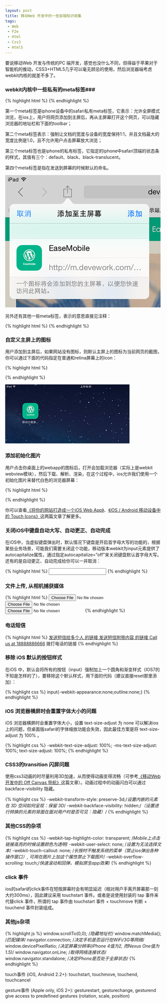 ```yaml
---
layout: post
title: 移动Web 开发中的一些前端知识收集
tags:
 - Web
 - F2e
 - Html
 - Css3
 - Html5
---
```


要说移动Web 开发与传统的PC 端开发，感觉也没什么不同，但得益于苹果对于智能机的推动，CSS3+HTML5几乎可以毫无顾忌的使用，然后浏览器端考虑webkit内核的就差不多了。
<!--more-->

### webkit内核中一些私有的meta标签###

{% highlight html %} 
<meta name="apple-mobile-web-app-capable" content="yes">
<meta name="viewport" content="width=device-width, initial-scale=1.0, maximum-scale=1.0, user-scalable=no" />
<meta name="apple-mobile-web-app-status-bar-style" content="black" />
<meta name="apple-mobile-web-app-title" content="测试APP">
{% endhighlight %} 

第一个meta标签是iphone设备中的safari私有meta标签，它表示：允许全屏模式浏览，在ios上，用户将网页添加到主屏后，再从主屏幕打开这个网页，可以隐藏浏览器的地址栏和下面的toolbar；

第二个meta标签表示：强制让文档的宽度与设备的宽度保持1:1，并且文档最大的宽度比例是1.0，且不允许用户点击屏幕放大浏览；

第三个meta标签也是iphone的私有标签，它指定的iphone中safari顶端的状态条的样式，其值有三个：default、black、black-translucent。

第四个meta标签是指在发送到屏幕的时候默认的命名。

![/images/mobile1.jpg](/images/mobile1.jpg)

另外还有其他一些meta标签，表示的意思直接见注释：

{% highlight html %} 
<meta content="telephone=no" name="format-detection" />  <!--告诉设备忽略将页面中的数字识别为电话号码-->
<meta content="email=no" name="format-detection" /> <!--不让android识别邮箱-->
{% endhighlight %} 


### 自定义主屏上的图标 ###

用户添加到主屏后，如果网站没有图标，则默认主屏上的图标为当前网页的截图，你可以通过下面的代码指定在普通和retina屏幕上的icon：

{% highlight html %} 
<link rel="apple-touch-icon"  sizes="72x72"  href="apple-touch-icon.png">
<link rel="apple-touch-icon-precomposed"  sizes="72x72"  href="apple-touch-icon-precomposed.png">
{% endhighlight %} 

![/images/mobile2.jpg](/images/mobile2.jpg)

### 添加初始化图片 ###

用户点击你桌面上的webapp的图标后，打开会加载浏览器（实际上是webkit webview模块），然后下载、解析、渲染，在这个过程中，ios允许我们使用一个初始化图片来替代白色的浏览器屏幕：

{% highlight html %} 
<link rel="apple-touch-startup-image" sizes="320x460" href="imgs/setupImg320.png" />
<link rel="apple-touch-startup-image" sizes="640x920" href="imgs/setupImg640.png" />
<link rel="apple-touch-startup-image" sizes="640x1096" href="Images/setupImg5.png" />
{% endhighlight %} 

你可以查看[《将你的网站打造成一个iOS Web App》](http://devework.com/ios-web-app.html)、[《iOS / Android 移动设备中的 Touch Icons》](http://devework.com/ios-android-touch-icons.html)这两篇文章了解更多。

### 关闭iOS中键盘自动大写、自动更正、自动完成 ###

在iOS中，当虚拟键盘弹出时，默认情况下键盘是开启首字母大写的功能的，根据某些业务场景，可能我们需要关闭这个功能，移动版本webkit为input元素提供了autocapitalize属性，通过指定autocapitalize=”off”来关闭键盘默认首字母大写。还有的是自动更正、自动完成给你可以一并取消：

{% highlight html %} 
<input autocorrect=”off” autocomplete=”off” autocapitalize=”off”>
{% endhighlight %} 

### 文件上传, 从相机捕获媒体 ###

{% highlight html %} 
<input type="file" accept="image/*;capture=camera" />
<input type="file" accept="video/*;capture=camcorder" />
<input type="file" accept="audio/*;capture=microphone" />
{% endhighlight %} 

### 电话短信 ###

{% highlight html %} 
<a href="sms:18888886666,18888885555"> 发送短信给多个人 的链接
<a href="sms:18888886666?body=sms txt"> 发送短信附带内容 的链接
<a href="tel:18888886666">Call us at 18888886666</a> 拨打电话的链接
{% endhighlight %} 

### 移除 iOS 默认的按钮样式 ###

在iOS 中，默认会将所有的按钮（input）强制加上一个圆角和渐变样式（IOS7的不知是怎样的了），要移除这个默认样式，用下面的代码（建议直接reset那里添加）：

{% highlight css %} 
input{-webkit-appearance:none;outline:none;}
{% endhighlight %} 

### iOS 浏览器横屏时会重置字体大小的问题 ###

iOS 浏览器横屏时会重置字体大小，设置 text-size-adjust 为 none 可以解决ios上的问题，但桌面版safari的字体缩放功能会失效，因此最佳方案是将 text-size-adjust 为 100% 。

{% highlight css %} 
-webkit-text-size-adjust: 100%;
-ms-text-size-adjust: 100%;
text-size-adjust: 100%;
{% endhighlight %} 

### CSS3的transition 闪屏问题 ###

使用css3动画的时尽量利用3D加速，从而使得动画变得流畅（可参考[《移动Web 开发中的 Off Canvas 导航》](http://devework.com/off-canvas.html)这篇文章）。动画过程中的动画闪白可以通过backface-visibility 隐藏。

{% highlight css %} 
-webkit-transform-style: preserve-3d;/*设置内嵌的元素在 3D 空间如何呈现：保留 3D*/
-webkit-backface-visibility: hidden;/*（设置进行转换的元素的背面在面对用户时是否可见：隐藏）*/
{% endhighlight %} 

### 其他CSS的杂项 ###

{% highlight css %} 
-webkit-tap-highlight-color: transparent; /*Mobile上点击链接高亮的时候设置颜色为透明*/
-webkit-user-select: none; /*设置为无法选择文本*/
-webkit-touch-callout: none; /*长按时不触发系统的菜单（禁止ios弹出各种操作窗口）, 可用在图片上加这个属性禁止下载图片*/
-webkit-overflow-scrolling: touch;/*快速滚动和回弹，模拟原生app效果*/
{% endhighlight %} 

### click 事件 ###

ios的safari的click事件在短按屏幕时会有明显延迟（相对用户手离开屏幕那一刻大约300ms），因此建议采用 touchstart 事件。或者是说使用封装的 tap 事件来代替click 事件，所谓的 tap 事件由 touchstart 事件 + touchmove 判断 + touchend 事件封装组成。

### 其他js杂项 ###

{% highlight js %} 
window.scrollTo(0,0); /*隐藏地址栏*/
window.matchMedia(); /*匹配媒体*/
navigator.connection; /*决定手机是否运行在WiFi/3G等网络*/
window.devicePixelRatio; /*决定屏幕分辨率(iPhone 4值为2, 而Nexus One值为1.5)*/
window.navigator.onLine; /*取得网络连接状态*/
window.navigator.standalone; /*决定iPhone是否处于全屏状态*/
{% endhighlight %} 

touch事件 (iOS, Android 2.2+): touchstart, touchmove, touchend, touchcancel

gesture事件 (Apple only, iOS 2+):  gesturestart, gesturechange, gesturend give access to predefined gestures (rotation, scale, position)

